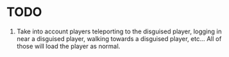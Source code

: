 # TODO

1. Take into account players teleporting to the disguised player, logging in near a disguised player, walking towards a disguised player, etc... All of those will load the player as normal.
